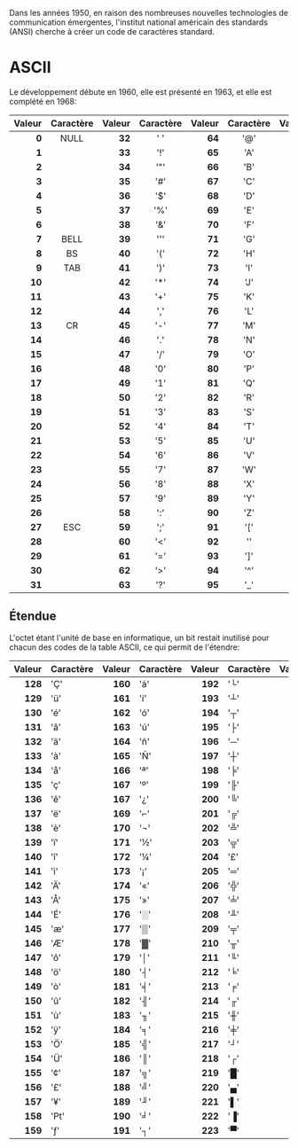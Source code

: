 Dans les années 1950, en raison des nombreuses nouvelles technologies de communication émergentes, l'institut national américain des standards (ANSI) cherche à créer un code de caractères standard.

# ASCII

Le développement débute en 1960, elle est présenté en 1963, et elle est complété en 1968:

|Valeur |Caractère|Valeur |Caractère|Valeur |Caractère|Valeur |Caractère|
|------:|:---:|------:|:-------:|------:|:-------:|------:|:-------:|
|**0**  |NULL |**32** |' '      |**64** |'@'      |**96** |'`'      |
|**1**  |     |**33** |'!'      |**65** |'A'      |**97** |'a'      |
|**2**  |     |**34** |'"'      |**66** |'B'      |**98** |'b'      |
|**3**  |     |**35** |'#'      |**67** |'C'      |**99** |'c'      |
|**4**  |     |**36** |'$'      |**68** |'D'      |**100**|'d'      |
|**5**  |     |**37** |'%'      |**69** |'E'      |**101**|'e'      |
|**6**  |     |**38** |'&'      |**70** |'F'      |**102**|'f'      |
|**7**  |BELL |**39** |'\''     |**71** |'G'      |**103**|'g'      |
|**8**  |BS   |**40** |'('      |**72** |'H'      |**104**|'h'      |
|**9**  |TAB  |**41** |')'      |**73** |'I'      |**105**|'i'      |
|**10** |     |**42** |'*'      |**74** |'J'      |**106**|'j'      |
|**11** |     |**43** |'+'      |**75** |'K'      |**107**|'k'      |
|**12** |     |**44** |','      |**76** |'L'      |**108**|'l'      |
|**13** |CR   |**45** |'-'      |**77** |'M'      |**109**|'m'      |
|**14** |     |**46** |'.'      |**78** |'N'      |**110**|'n'      |
|**15** |     |**47** |'/'      |**79** |'O'      |**111**|'o'      |
|**16** |     |**48** |'0'      |**80** |'P'      |**112**|'p'      |
|**17** |     |**49** |'1'      |**81** |'Q'      |**113**|'q'      |
|**18** |     |**50** |'2'      |**82** |'R'      |**114**|'r'      |
|**19** |     |**51** |'3'      |**83** |'S'      |**115**|'s'      |
|**20** |     |**52** |'4'      |**84** |'T'      |**116**|'t'      |
|**21** |     |**53** |'5'      |**85** |'U'      |**117**|'u'      |
|**22** |     |**54** |'6'      |**86** |'V'      |**118**|'v'      |
|**23** |     |**55** |'7'      |**87** |'W'      |**119**|'w'      |
|**24** |     |**56** |'8'      |**88** |'X'      |**120**|'x'      |
|**25** |     |**57** |'9'      |**89** |'Y'      |**121**|'y'      |
|**26** |     |**58** |':'      |**90** |'Z'      |**122**|'z'      |
|**27** |ESC  |**59** |';'      |**91** |'['      |**123**|'{'      |
|**28** |     |**60** |'<'      |**92** |'\'      |**124**|'|'      |
|**29** |     |**61** |'='      |**93** |']'      |**125**|'}'      |
|**30** |     |**62** |'>'      |**94** |'^'      |**126**|'~'      |
|**31** |     |**63** |'?'      |**95** |'_'      |**127**|DEL      |

## Étendue

L'octet étant l'unité de base en informatique, un bit restait inutilisé pour chacun des codes de la table ASCII, ce qui permit de l'étendre:

|Valeur |Caractère|Valeur|Caractère|Valeur|Caractère|Valeur|Caractère|
|------:|-----|------:|---------|------:|----------|------:|---------|
|**128**|'Ç'  |**160**|'á'       |**192**|'└'      |**224**|'α'      |
|**129**|'ü'  |**161**|'í'       |**193**|'┴'      |**225**|'ß'      |
|**130**|'é'  |**162**|'ó'       |**194**|'┬'      |**226**|'Γ'      |
|**131**|'â'  |**163**|'ú'       |**195**|'├'      |**227**|'π'      |
|**132**|'ä'  |**164**|'ñ'       |**196**|'─'      |**228**|'Σ'      |
|**133**|'à'  |**165**|'Ñ'       |**197**|'┼'      |**229**|'σ'      |
|**134**|'å'  |**166**|'ª'       |**198**|'╞'      |**230**|'µ'      |
|**135**|'ç'  |**167**|'º'       |**199**|'╟'      |**231**|'τ'      |
|**136**|'ê'  |**167**|'¿'       |**200**|'╚'      |**232**|'Φ'      |
|**137**|'ë'  |**169**|'⌐'       |**201**|'╔'      |**233**|'Θ'      |
|**138**|'è'  |**170**|'¬'       |**202**|'╩'      |**234**|'Ω'      |
|**139**|'ï'  |**171**|'½'       |**203**|'╦'      |**235**|'δ'      |
|**140**|'î'  |**172**|'¼'       |**204**|'£'      |**236**|'∞'      |
|**141**|'ì'  |**173**|'¡'       |**205**|'═'      |**237**|'φ'      |
|**142**|'Ä'  |**174**|'«'       |**206**|'╬'      |**238**|'ε'      |
|**143**|'Å'  |**175**|'»'       |**207**|'╧'      |**239**|'∩'      |
|**144**|'É'  |**176**|'░'       |**208**|'╨'      |**240**|'≡'      |
|**145**|'æ'  |**177**|'▒'       |**209**|'╤'      |**241**|'±'      |
|**146**|'Æ'  |**178**|'▓'       |**210**|'╥'      |**242**|'≥'      |
|**147**|'ô'  |**179**|'│'       |**211**|'╙'      |**243**|'≤'      |
|**148**|'ö'  |**180**|'┤'       |**212**|'╘'      |**244**|'⌠'      |
|**149**|'ò'  |**181**|'╡'       |**213**|'╒'      |**245**|'⌡'      |
|**150**|'û'  |**182**|'╢'       |**214**|'╓'      |**246**|'÷'      |
|**151**|'ù'  |**183**|'╖'       |**215**|'╫'      |**247**|'≈'      |
|**152**|'ÿ'  |**184**|'╕'       |**216**|'╪'      |**248**|'°'      |
|**153**|'Ö'  |**185**|'╣'       |**217**|'┘'      |**249**|'∙'      |
|**154**|'Ü'  |**186**|'║'       |**218**|'┌'      |**250**|'·'      |
|**155**|'¢'  |**187**|'╗'       |**219**|'█'      |**251**|'√'      |
|**156**|'£'  |**188**|'╝'       |**220**|'▄'      |**252**|'ⁿ'      |
|**157**|'¥'  |**189**|'╜'       |**221**|'▌'      |**253**|'²'      |
|**158**|'₧'  |**190**|'╛'       |**222**|'▐'      |**254**|'■'      |
|**159**|'ƒ'  |**191**|'┐'       |**223**|'▀'      |**255**|         |

